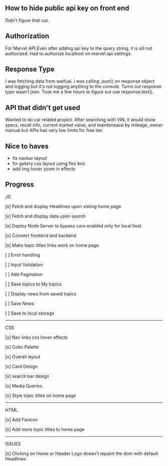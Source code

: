 
## How to hide public api key on front end  

Didn't figure that out. 

## Authorization 

For Marvel API,Even after adding api key to the query string, it is sill not authorized. Had to authorize localhost on marvel api settings.

## Response Type 

I was fetching data from waifuai. I was calling .json() on response object and logging  but it's not logging anything to the console.
Turns out response type wasn't json. 
Took me a few hours to figure out use response.text().

## API that didn't get used 

Wanted to do car related project. After searching with VIN, it would show specs, recall info, current market value, and mainteneace by mileage, owner manual  but APIs has very low limits for free tier. 

## Nice to haves 

- fix navbar layout 
- fix gallery css layout using flex box
- add img hover zoom in effects

## Progress


JS

[x] Fetch and display Headlines upon visting home page

[x] Fetch and display data upon search 

[x] Deploy Node Server to bypass cors enabled only for local host 

[x] Connect frontend and backend

[x] Make topic titles links work on home page 

[ ] Error handling

[ ] Input Validation

[ ] Add Pagination 

[ ] Save topics to My topics 

[ ] Display news from saved topics 

[ ] Save News 

[ ] Save to local storage 





--- 

CSS 

[x] Nav links css hover effects 

[x] Color Palette

[x] Overall layout 

[x] Card Design 

[x] search bar design 

[x] Media Queries 

[x] Style topic titles on home page 



--- 

HTML 

[x] Add Favicon 

[x] Add more topic titles to home page 


--- 

ISSUES 

[x] Clicking on Home or Header Logo doesn't repaint the dom with default Headlines













